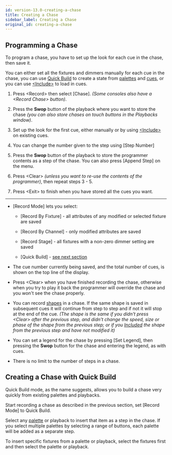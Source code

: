 ```yaml
---
id: version-13.0-creating-a-chase
title: Creating a Chase
sidebar_label: Creating a Chase
original_id: creating-a-chase
---
```


Programming a Chase
-------------------

[](https://youtu.be/M0h5zV4S_OI?t=20 "Recording a Chase")

To program a chase, you have to set up the look for each cue in the
chase, then save it.

You can either set all the fixtures and dimmers manually for each cue in
the chase, you can use [Quick Build](#creating-a-chase-with-quick-build)
to create a state from [palettes](../palettes.md) and
[cues](../cues.md), or you can use
[\<Include\>](../cues/editing-cues.md#using-parts-of-existing-cues-the-include-function)
to load in cues.

1. Press \<Record\> then select \[Chase\]. *(Some consoles also have a
\<Record Chase\> button)*.

2. Press the **Swop** button of the playback where you want to store the
chase *(you can also store chases on touch buttons in the Playbacks
window)*.

3. Set up the look for the first cue, either manually or by using
[\<Include\>](../cues/editing-cues.md#using-parts-of-existing-cues-the-include-function)
on existing cues.

4. You can change the number given to the step using \[Step Number\]

5. Press the **Swop** button of the playback to store the programmer
contents as a step of the chase. You can also press \[Append Step\] on
the menu.

6. Press \<Clear\> *(unless you want to re-use the contents of the
programmer)*, then repeat steps 3 - 5.

7. Press \<Exit\> to finish when you have stored all the cues you want.

---

-   \[Record Mode\] lets you select:

    - \[Record By Fixture\] - all attributes of
    any modified or selected fixture are saved

    - \[Record By Channel\] - only
    modified attributes are saved

    - \[Record Stage\] - all fixtures with a
    non-zero dimmer setting are saved

    - \[Quick Build\] - [see next section](#creating-a-chase-with-quick-build)

-   The cue number currently being saved, and the total number of cues,
    is shown on the top line of the display.

-   Press \<Clear\> when you have finished recording the chase,
    otherwise when you try to play it back the programmer will override
    the chase and you won't see the chase properly.

-   You can record [shapes](../effects.md) in a chase. If the same shape is saved in
    subsequent cues it will continue from step to step and if not it
    will stop at the end of the cue. *(The shape is the same if you
    didn't press \<Clear\> after the previous step, and didn't change
    the speed, size or phase of the shape from the previous step; or if
    you [Included](../cues/editing-cues.md#using-parts-of-existing-cues-the-include-function)
    the shape from the previous step and have not modified
    it)*

-   You can set a legend for the chase by pressing \[Set Legend\], then
    pressing the **Swop** button for the chase and entering the legend, as
    with cues.

-   There is no limit to the number of steps in a chase.

Creating a Chase with Quick Build
---------------------------------

Quick Build mode, as the name suggests, allows you to build a chase very
quickly from existing palettes and playbacks.

Start recording a chase as described in the previous section, set
\[Record Mode\] to Quick Build.

Select any [palette](../palettes.md) or playback to insert that item as a step in the
chase. If you select multiple palettes by selecting a range of buttons,
each palette will be added as a separate step.

To insert specific fixtures from a palette or playback, select the
fixtures first and then select the palette or playback.
